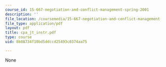 ```yaml
---
course_id: 15-667-negotiation-and-conflict-management-spring-2001
description: ''
file_location: /coursemedia/15-667-negotiation-and-conflict-management-spring-2001/8b88734f10bd5ddccd25493c0374aa75_cpa_jt_instr.pdf
file_type: application/pdf
layout: pdf
title: cpa_jt_instr.pdf
type: course
uid: 8b88734f10bd5ddccd25493c0374aa75

---
```

None